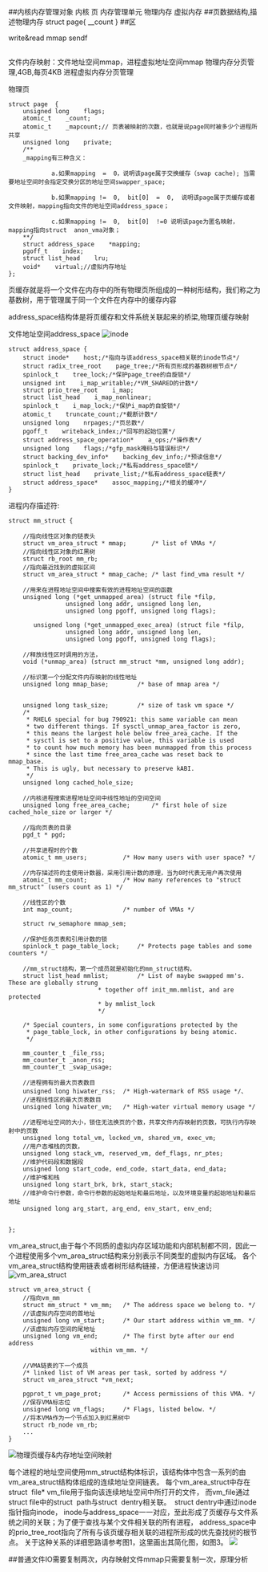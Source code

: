 ##内核内存管理对象
内核
页
内存管理单元
物理内存
虚拟内存
##页数据结构,描述物理内存
struct page{
    __count
}
##区

write&read
mmap
sendf

##
文件内存映射：文件地址空间mmap，进程虚拟地址空间mmap
物理内存分页管理,4GB,每页4KB
进程虚拟内存分页管理

物理页
```
struct page  {
    unsigned long    flags;
    atomic_t    _count;
    atomic_t    _mapcount;// 页表被映射的次数，也就是说page同时被多少个进程所共享
    unsigned long    private;
    /**
    _mapping有三种含义：
    
            a.如果mapping  =  0，说明该page属于交换缓存（swap cache); 当需要地址空间时会指定交换分区的地址空间swapper_space;
    
            b.如果mapping !=  0,  bit[0]  =  0,  说明该page属于页缓存或者文件映射，mapping指向文件的地址空间address_space；
    
            c.如果mapping !=  0,  bit[0]  !=0 说明该page为匿名映射，mapping指向struct  anon_vma对象；
    **/
    struct address_space    *mapping;
    pgoff_t    index;
    struct list_head    lru;
    void*    virtual;//虚拟内存地址
};
```


页缓存就是将一个文件在内存中的所有物理页所组成的一种树形结构，我们称之为基数树，用于管理属于同一个文件在内存中的缓存内容

address_space结构体是将页缓存和文件系统关联起来的桥梁,物理页缓存映射

文件地址空间address_space
![inode](/Users/chris/workspace/xsource/linux/src/main/java/file/images/vfs_inode数据结构.jpeg)
```
struct address_space {
    struct inode*    host;/*指向与该address_space相关联的inode节点*/
    struct radix_tree_root    page_tree;/*所有页形成的基数树根节点*/
    spinlock_t    tree_lock;/*保护page_tree的自旋锁*/
    unsigned int    i_map_writable;/*VM_SHARED的计数*/
    struct prio_tree_root    i_map;         
    struct list_head    i_map_nonlinear;
    spinlock_t    i_map_lock;/*保护i_map的自旋锁*/
    atomic_t    truncate_count;/*截断计数*/
    unsigned long    nrpages;/*页总数*/
    pgoff_t    writeback_index;/*回写的起始位置*/
    struct address_space_operation*    a_ops;/*操作表*/
    unsigned long    flags;/*gfp_mask掩码与错误标识*/
    struct backing_dev_info*    backing_dev_info;/*预读信息*/
    spinlock_t    private_lock;/*私有address_space锁*/
    struct list_head    private_list;/*私有address_space链表*/
    struct address_space*    assoc_mapping;/*相关的缓冲*/
}
```

进程内存描述符:
```
struct mm_struct {

    //指向线性区对象的链表头
    struct vm_area_struct * mmap;       /* list of VMAs */
    //指向线性区对象的红黑树
    struct rb_root mm_rb;
    //指向最近找到的虚拟区间
    struct vm_area_struct * mmap_cache; /* last find_vma result */

    //用来在进程地址空间中搜索有效的进程地址空间的函数
    unsigned long (*get_unmapped_area) (struct file *filp,
                unsigned long addr, unsigned long len,
                unsigned long pgoff, unsigned long flags);

       unsigned long (*get_unmapped_exec_area) (struct file *filp,
                unsigned long addr, unsigned long len,
                unsigned long pgoff, unsigned long flags);

    //释放线性区时调用的方法，          
    void (*unmap_area) (struct mm_struct *mm, unsigned long addr);

    //标识第一个分配文件内存映射的线性地址
    unsigned long mmap_base;        /* base of mmap area */


    unsigned long task_size;        /* size of task vm space */
    /*
     * RHEL6 special for bug 790921: this same variable can mean
     * two different things. If sysctl_unmap_area_factor is zero,
     * this means the largest hole below free_area_cache. If the
     * sysctl is set to a positive value, this variable is used
     * to count how much memory has been munmapped from this process
     * since the last time free_area_cache was reset back to mmap_base.
     * This is ugly, but necessary to preserve kABI.
     */
    unsigned long cached_hole_size;

    //内核进程搜索进程地址空间中线性地址的空间空间
    unsigned long free_area_cache;      /* first hole of size cached_hole_size or larger */

    //指向页表的目录
    pgd_t * pgd;

    //共享进程时的个数
    atomic_t mm_users;          /* How many users with user space? */

    //内存描述符的主使用计数器，采用引用计数的原理，当为0时代表无用户再次使用
    atomic_t mm_count;          /* How many references to "struct mm_struct" (users count as 1) */

    //线性区的个数
    int map_count;              /* number of VMAs */

    struct rw_semaphore mmap_sem;

    //保护任务页表和引用计数的锁
    spinlock_t page_table_lock;     /* Protects page tables and some counters */

    //mm_struct结构，第一个成员就是初始化的mm_struct结构，
    struct list_head mmlist;        /* List of maybe swapped mm's.  These are globally strung
                         * together off init_mm.mmlist, and are protected
                         * by mmlist_lock
                         */

    /* Special counters, in some configurations protected by the
     * page_table_lock, in other configurations by being atomic.
     */

    mm_counter_t _file_rss;
    mm_counter_t _anon_rss;
    mm_counter_t _swap_usage;

    //进程拥有的最大页表数目
    unsigned long hiwater_rss;  /* High-watermark of RSS usage */、
    //进程线性区的最大页表数目
    unsigned long hiwater_vm;   /* High-water virtual memory usage */

    //进程地址空间的大小，锁住无法换页的个数，共享文件内存映射的页数，可执行内存映射中的页数
    unsigned long total_vm, locked_vm, shared_vm, exec_vm;
    //用户态堆栈的页数，
    unsigned long stack_vm, reserved_vm, def_flags, nr_ptes;
    //维护代码段和数据段
    unsigned long start_code, end_code, start_data, end_data;
    //维护堆和栈
    unsigned long start_brk, brk, start_stack;
    //维护命令行参数，命令行参数的起始地址和最后地址，以及环境变量的起始地址和最后地址
    unsigned long arg_start, arg_end, env_start, env_end;

    
};

```

vm_area_struct,由于每个不同质的虚拟内存区域功能和内部机制都不同，因此一个进程使用多个vm_area_struct结构来分别表示不同类型的虚拟内存区域。
各个vm_area_struct结构使用链表或者树形结构链接，方便进程快速访问
![vm_area_struct](/Users/chris/workspace/xsource/linux/src/main/java/file/images/vm_area_struct.png)
```
struct vm_area_struct {
    //指向vm_mm
	struct mm_struct * vm_mm;	/* The address space we belong to. */
	//该虚拟内存空间的首地址
    unsigned long vm_start;		/* Our start address within vm_mm. */
	//该虚拟内存空间的尾地址
    unsigned long vm_end;		/* The first byte after our end address
					   within vm_mm. */

    //VMA链表的下一个成员
	/* linked list of VM areas per task, sorted by address */
	struct vm_area_struct *vm_next;

	pgprot_t vm_page_prot;		/* Access permissions of this VMA. */
	//保存VMA标志位
    unsigned long vm_flags;		/* Flags, listed below. */
	//将本VMA作为一个节点加入到红黑树中
	struct rb_node vm_rb;
    ...
}

```
![物理页缓存&内存地址空间映射](/Users/chris/workspace/xsource/linux/src/main/java/file/images/mmap.png)


每个进程的地址空间使用mm_struct结构体标识，该结构体中包含一系列的由vm_area_struct结构体组成的连续地址空间链表。
每个vm_area_struct中存在struct  file* vm_file用于指向该连续地址空间中所打开的文件，
而vm_file通过struct file中的struct  path与struct  dentry相关联。  struct dentry中通过inode指针指向inode，
inode与address_space一一对应，至此形成了页缓存与文件系统之间的关联；为了便于查找与某个文件相关联的所有进程，
address_space中的prio_tree_root指向了所有与该页缓存相关联的进程所形成的优先查找树的根节点。
关于这种关系的详细思路请参考图1，这里画出其简化图，如图3。
![](/Users/chris/workspace/xsource/linux/src/main/java/file/images/mmap_struct.png)

##普通文件IO需要复制两次，内存映射文件mmap只需要复制一次，原理分析
[](https://blog.csdn.net/GDJ0001/article/details/80136364)
